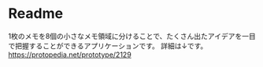 # Readme
1枚のメモを8個の小さなメモ領域に分けることで、たくさん出たアイデアを一目で把握することができるアプリケーションです。
詳細は↓です。
https://protopedia.net/prototype/2129

